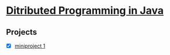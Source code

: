# **[Ditributed Programming in Java](https://www.coursera.org/learn/distributed-programming-in-java)**

## **Projects**

- [x] [miniproject 1](./miniproject_1)

